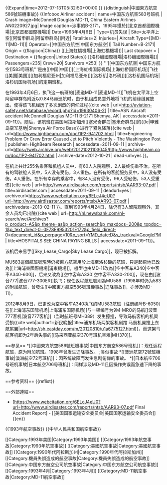 {{Expand|time=2012-07-13T05:32:50+00:00 }}
{{distinguish|中國東方航空586號班機事故}}
{{Infobox Airliner accident |
name=中国东方航空583号班机 |
Crash image=McDonnell Douglas MD-11, China Eastern Airlines AN0220927.jpg|
Image caption=涉事的B-2171，1995年攝於[[北京首都國際機場|北京首都國際機場]]|
Date=1993年4月6日 |
Type=机员失误 |
Site=太平洋上空[[阿留申群岛|阿留申群岛]]附近|
Fatalities=2|
Injuries=|
Aircraft Type=[[MD-11|MD-11]]|
Operator=[[中国东方航空|中国东方航空]]|
Tail Number=B-2171|
Origin = {{flagicon|China}} [[上海虹橋機場|上海虹橋機場]]|
Last stopover = |
Destination = {{flagicon|United States}} [[洛杉磯國際機場|洛杉磯國際機場]]|
Passengers=235|
Crew=20|
Survivors =253|
}}
'''[[中国东方航空|中国东方航空]]583号班机'''是由[[中国|中国]][[上海虹桥国际机场|上海虹桥国际机场]]飞往[[美国|美国]][[加利福尼亚州|加利福尼亚州]][[洛杉矶|洛杉矶]][[洛杉矶国际机场|洛杉矶国际机场]]的定期班机。

在1993年4月6日，执飞这一航班的[[麦道MD-11|麦道MD-11]]飞机在太平洋上空阿留申群岛附近以0.84马赫巡航时，由于机组成员意外地将飞机的前缘缝翼放出，使得该飞机经历了多次剧烈的俯仰过程<ref>{{cite web | url=http://aviation-safety.net/database/record.php?id=19930406-2] | title=ASN Aircraft accident McDonnell Douglas MD-11 B-2171 Shemya, AK | accessdate=2011-09-11}}</ref>。随后，该航班在美国阿拉斯加州[[塞米奇群岛|塞米奇群岛]]的{{le|申雅岛空军基地|Shemya Air Force Base}}进行了紧急降落<ref>{{cite web | url=http://www.highbeam.com/doc/1P2-941702.html | title=Engineering Problem Or Crew Error Caused Jet to Pitch Violently - The Washington Post | publisher=HighBeam Research | accessdate=2011-09-11 | archive-url=https://web.archive.org/web/20121021103045/http://www.highbeam.com/doc/1P2-941702.html | archive-date=2012-10-21 | dead-url=yes }}</ref>。

在机上共计255名乘客和机组人员中，有60人入院观察，2人最终伤重不治。在所有的驾驶舱人员中，5人没有受伤，3人重伤。在所有的客舱服务员中，8人没有受伤，4人重伤。在所有幸存的乘客中，有84人没有受伤，96人受轻伤，53人受重伤<ref>{{cite web | url=http://www.airdisaster.com/reports/ntsb/AAR93-07.pdf | title=airdisaster.com | accessdate=2011-09-11 | deadurl=yes | archiveurl=https://www.webcitation.org/6ELcJ4eU0?url=http://www.airdisaster.com/reports/ntsb/AAR93-07.pdf | archivedate=2013-02-11 }}</ref>。直到1993年4月24日，除仍有3人留院观察外，其余人员均已出院<ref>{{cite web | url=http://nl.newsbank.com/nl-search/we/Archives?p_product=AS&p_theme=as&p_action=search&p_maxdocs=200&p_topdoc=1&p_text_direct-0=0F78E9953201E172&p_field_direct-0=document_id&p_perpage=10&p_sort=YMD_date:D&s_trackval=GooglePM | title=HOSPITALS SEE CHINA PAYING BILLS | accessdate=2011-09-11}}</ref>。

该机后来易手[[Sky_Lease_Cargo|Sky Lease Cargo]]，现已被拆解。

MU583這個航班號現時仍被東方航空用於上海至洛杉磯的航班，只是起飛地已改為[[上海浦東國際機場|浦東機場]]，機型也由MD-11改為[[空中客车A340|空中客車A340-600]]，后来又改為[[空中客车A330|空中客車A330-200]]，现在由[[波音777|波音777-300ER]]执飞；现任返程航班號則為MU586（1998年时仍为583的附加航班，曾發生[[中國東方航空586號班機事故|迫降事故]]，亦涉及MD-11）。

2012年8月9日，已更改为空中客车A340执飞的MU583航班（注册编号B-6050）在[[上海浦东国际机场|上海浦东国际机场]]与一架编号为9M-MRO的马航[[波音777客机|波音777客机]]（当时航班号MH389）发生擦撞，导致马航客机的机翼受损<ref>{{cite web|author1=新民晚报|title=浦东机场两架客机剐蹭 马航机翼撞上东航尾翼|url=http://sh.eastday.com/m/20120810/u1a6775127.html}}</ref>，而这架马航客机即为2年后失事的[[马来西亚航空370号班机空难|MH370]]。

==参见==
*[[中國東方航空586號班機事故|中国东方航空586号班机]]：现任返程航班，原为附加航班。1998年曾发生迫降事故。
;类似事故
*[[澳洲航空72號班機事故|澳洲航空72号班机]]：因系统故障而发生急剧俯仰的事故。
*[[日本航空706号班机事故|日本航空706号班机]]：同样涉及MD-11且因操作失误而急速下降的事故。

==参考资料==
{{reflist}}

==外部連結==
* [https://www.webcitation.org/6ELcJ4eU0?url=http://www.airdisaster.com/reports/ntsb/AAR93-07.pdf Final Accident Report] - [[美国国家运输安全委员会|美国国家运输安全委员会]] {{en}}

{{1993年航空事故}}
{{中华人民共和国航空事故}}

[[Category:1993年美国|Category:1993年美国]]
[[Category:1993年航空事故|Category:1993年航空事故]]
[[Category:美國航空事故|Category:美國航空事故]]
[[Category:1990年代阿拉斯加州|Category:1990年代阿拉斯加州]]
[[Category:機員失誤造成的航空事故|Category:機員失誤造成的航空事故]]
[[Category:中国东方航空公司航空事故|Category:中国东方航空公司航空事故]]
[[Category:1993年4月|Category:1993年4月]]
[[Category:MD-11航空事故|Category:MD-11航空事故]]